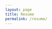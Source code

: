 ```yaml
---
layout: page
title: Resume
permalink: /resume/
---
```


<script>
window.location.assign("http://www.linkedin.com/in/sungho-hong-a359b3112")
</script>

